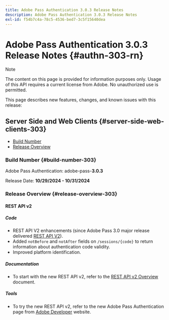 ```yaml
---
title: Adobe Pass Authentication 3.0.3 Release Notes
description: Adobe Pass Authentication 3.0.3 Release Notes
exl-id: f54b7c4a-78c5-4536-bed7-3c5f15640dea
---
```

# Adobe Pass Authentication 3.0.3 Release Notes {#authn-303-rn}

>[!NOTE]
>
>The content on this page is provided for information purposes only. Usage of this API requires a current license from Adobe. No unauthorized use is permitted.

This page describes new features, changes, and known issues with this release:

## Server Side and Web Clients {#server-side-web-clients-303}

* [Build Number](#build-number-303)
* [Release Overview](#release-overview-303)

### Build Number {#build-number-303}

Adobe Pass Authentication: adobe-pass-**3.0.3**

Release Date: **10/29/2024 - 10/31/2024**

### Release Overview {#release-overview-303}

#### REST API v2

##### Code

* REST API V2 enhancements (since Adobe Pass 3.0 major release delivered [REST API V2](../integration-guide-programmers/rest-apis/rest-api-v2/apis/rest-api-v2-apis-overview.md)).
* Added `notBefore` and `notAfter` fields on `/sessions/{code}` to return information about authentication code validity.
* Improved platform identification.
  
##### Documentation

* To start with the new REST API v2, refer to the [REST API v2 Overview](../integration-guide-programmers/rest-apis/rest-api-v2/rest-api-v2-overview.md) document.

##### Tools

* To try the new REST API v2, refer to the new Adobe Pass Authentication page from [Adobe Developer](https://developer.adobe.com/adobe-pass) website.
